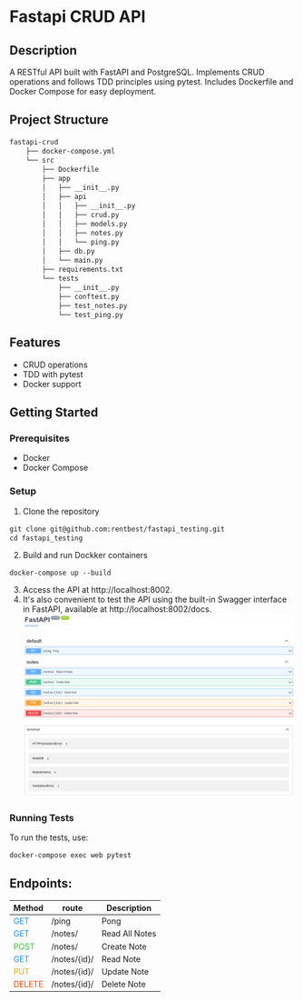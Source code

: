 # Fastapi CRUD API
## Description
A RESTful API built with FastAPI and PostgreSQL. Implements CRUD operations and follows TDD principles using pytest. Includes Dockerfile and Docker Compose for easy deployment.

## Project Structure
```
fastapi-crud
    ├── docker-compose.yml
    └── src
        ├── Dockerfile
        ├── app
        │   ├── __init__.py
        │   ├── api
        │   │   ├── __init__.py
        │   │   ├── crud.py
        │   │   ├── models.py
        │   │   ├── notes.py
        │   │   └── ping.py
        │   ├── db.py
        │   └── main.py
        ├── requirements.txt
        └── tests
            ├── __init__.py
            ├── conftest.py
            ├── test_notes.py
            └── test_ping.py
```

## Features
- CRUD operations
- TDD with pytest
- Docker support

## Getting Started
###  Prerequisites
- Docker
- Docker Compose 

### Setup
1. Clone the repository
```
git clone git@github.com:rentbest/fastapi_testing.git
сd fastapi_testing
```
2. Build and run Dockker containers
```
docker-compose up --build
```
3. Access the API at http://localhost:8002.
4. It's also convenient to test the API using the built-in Swagger interface in FastAPI, available at http://localhost:8002/docs.
![swagger](images/swagger.png)

### Running Tests
To run the tests, use:
```
docker-compose exec web pytest
```

## Endpoints:

| Method  | route        | Description    |
|---------|--------------|----------------|
| <span style="color:#1E90FF">GET</span>     | /ping        | Pong           |
| <span style="color:#1E90FF">GET</span>     | /notes/      | Read All Notes |
| <span style="color:#32CD32">POST</span>    | /notes/      | Create Note    |
| <span style="color:#1E90FF">GET</span>     | /notes/{id}/ | Read Note      |
| <span style="color:#FFA500">PUT</span>    | /notes/{id}/ | Update Note    |
| <span style="color:#FF4500">DELETE</span> | /notes/{id}/ | Delete Note    |
